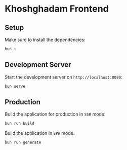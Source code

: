 # Khoshghadam Frontend

## Setup

Make sure to install the dependencies:

```bash
bun i
```

## Development Server

Start the development server on `http://localhost:8080`:

```bash
bun serve
```

## Production

Build the application for production in `SSR` mode:

```bash
bun run build
```

Build the application in `SPA` mode.

```bash
bun run generate
```